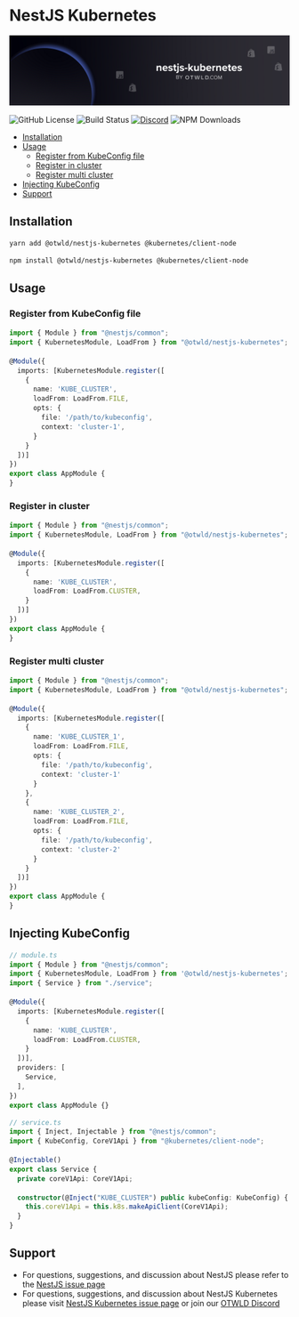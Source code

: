 # NestJS Kubernetes

![otwld_nestjs_kubernetes_banner](./banner.png)

![GitHub License](https://img.shields.io/github/license/otwld/nestjs-kubernetes)
![Build Status](https://github.com/otwld/nestjs-kubernetes/actions/workflows/cd.yml/badge.svg)
[![Discord](https://img.shields.io/badge/Discord-OTWLD-blue?logo=discord&logoColor=white)](https://discord.gg/U24mpqTynB)
![NPM Downloads](https://img.shields.io/npm/dw/%40otwld%2Fnestjs-kubernetes)


- [Installation](#installation)
- [Usage](#usage)
  - [Register from KubeConfig file](#register-from-KubeConfig-file)
  - [Register in cluster](#register-in-cluster)
  - [Register multi cluster](#register-multi-cluster)
- [Injecting KubeConfig](#injecting-kubeconfig)
- [Support](#support)

## Installation

```bash
yarn add @otwld/nestjs-kubernetes @kubernetes/client-node
```

```bash
npm install @otwld/nestjs-kubernetes @kubernetes/client-node
```

## Usage

### Register from KubeConfig file

```typescript
import { Module } from "@nestjs/common";
import { KubernetesModule, LoadFrom } from "@otwld/nestjs-kubernetes";

@Module({
  imports: [KubernetesModule.register([
    {
      name: 'KUBE_CLUSTER',
      loadFrom: LoadFrom.FILE,
      opts: {
        file: '/path/to/kubeconfig',
        context: 'cluster-1',
      }
    }
  ])]
})
export class AppModule {
}
```

### Register in cluster

```typescript
import { Module } from "@nestjs/common";
import { KubernetesModule, LoadFrom } from "@otwld/nestjs-kubernetes";

@Module({
  imports: [KubernetesModule.register([
    {
      name: 'KUBE_CLUSTER',
      loadFrom: LoadFrom.CLUSTER,
    }
  ])]
})
export class AppModule {
}
```

### Register multi cluster

```typescript
import { Module } from "@nestjs/common";
import { KubernetesModule, LoadFrom } from "@otwld/nestjs-kubernetes";

@Module({
  imports: [KubernetesModule.register([
    {
      name: 'KUBE_CLUSTER_1',
      loadFrom: LoadFrom.FILE,
      opts: {
        file: '/path/to/kubeconfig',
        context: 'cluster-1'
      }
    },
    {
      name: 'KUBE_CLUSTER_2',
      loadFrom: LoadFrom.FILE,
      opts: {
        file: '/path/to/kubeconfig',
        context: 'cluster-2'
      }
    }
  ])]
})
export class AppModule {
}
```


## Injecting KubeConfig

```typescript
// module.ts
import { Module } from "@nestjs/common";
import { KubernetesModule, LoadFrom } from '@otwld/nestjs-kubernetes';
import { Service } from "./service";

@Module({
  imports: [KubernetesModule.register([
    {
      name: 'KUBE_CLUSTER',
      loadFrom: LoadFrom.CLUSTER,
    }
  ])],
  providers: [
    Service,
  ],
})
export class AppModule {}
```

```typescript
// service.ts
import { Inject, Injectable } from "@nestjs/common";
import { KubeConfig, CoreV1Api } from "@kubernetes/client-node";

@Injectable()
export class Service {
  private coreV1Api: CoreV1Api;
  
  constructor(@Inject("KUBE_CLUSTER") public kubeConfig: KubeConfig) {
    this.coreV1Api = this.k8s.makeApiClient(CoreV1Api);
  }
}
```

## Support

- For questions, suggestions, and discussion about NestJS please refer to
  the [NestJS issue page](https://github.com/nestjs/nest/issues)
- For questions, suggestions, and discussion about NestJS Kubernetes please
  visit [NestJS Kubernetes issue page](https://github.com/otwld/nestjs-kubernetes/issues) or join our [OTWLD Discord](https://discord.gg/U24mpqTynB)
